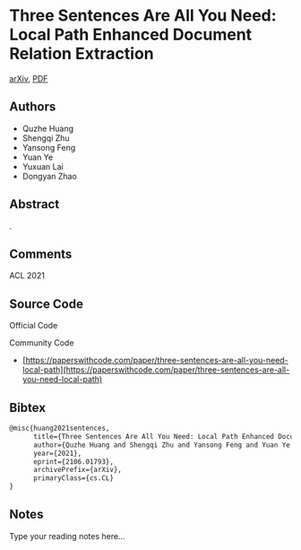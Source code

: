 
# Three Sentences Are All You Need: Local Path Enhanced Document Relation Extraction

[arXiv](https://arxiv.org/abs/2106.01793), [PDF](https://arxiv.org/pdf/2106.01793.pdf)

## Authors

- Quzhe Huang
- Shengqi Zhu
- Yansong Feng
- Yuan Ye
- Yuxuan Lai
- Dongyan Zhao

## Abstract

.

## Comments

ACL 2021

## Source Code

Official Code



Community Code

- [https://paperswithcode.com/paper/three-sentences-are-all-you-need-local-path](https://paperswithcode.com/paper/three-sentences-are-all-you-need-local-path)

## Bibtex

```tex
@misc{huang2021sentences,
      title={Three Sentences Are All You Need: Local Path Enhanced Document Relation Extraction}, 
      author={Quzhe Huang and Shengqi Zhu and Yansong Feng and Yuan Ye and Yuxuan Lai and Dongyan Zhao},
      year={2021},
      eprint={2106.01793},
      archivePrefix={arXiv},
      primaryClass={cs.CL}
}
```

## Notes

Type your reading notes here...

